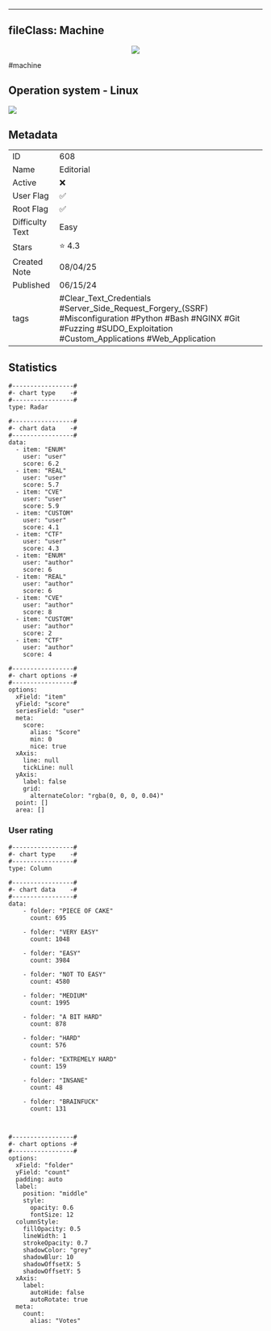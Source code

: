 
---
fileClass: Machine
---

<p align="center"> <img src= "https://www.hackthebox.com//avatars/a466db5ce4f7aaea98f588d1cb71a0aa.png"> </p>

#machine

## Operation system - Linux
<img style = "max-width:70px" src = "app://local//home/ew/apps/HTNotes/HTB/.res/Linux.png">

## Metadata

|                       |   |
| ----------------      | - |
| ID                    |608 |
| Name                  |Editorial |
| Active                |❌  |
| User Flag             |✅ |
| Root Flag             |✅|
| Difficulty Text       |Easy  |
| Stars                 |⭐️ 4.3 |
| Created Note          |08/04/25 |
| Published             |06/15/24 |
| tags                  |#Clear_Text_Credentials #Server_Side_Request_Forgery_(SSRF) #Misconfiguration #Python #Bash #NGINX #Git #Fuzzing #SUDO_Exploitation #Custom_Applications #Web_Application  |

<p style = "display:none">
id:: 608
active:: False
name:: Editorial
os::Linux
user_flag:: True
root_flag:: True
difficulty_text:: Easy
stars:: 4.3
created:: 08/04/2025
published:: 06/15/24
avatar:: /avatars/a466db5ce4f7aaea98f588d1cb71a0aa.png
tags:: #Clear_Text_Credentials #Server_Side_Request_Forgery_(SSRF) #Misconfiguration #Python #Bash #NGINX #Git #Fuzzing #SUDO_Exploitation #Custom_Applications #Web_Application 
</p>

## Statistics


```chartsview
#-----------------#
#- chart type    -#
#-----------------#
type: Radar

#-----------------#
#- chart data    -#
#-----------------#
data:
  - item: "ENUM"
    user: "user"
    score: 6.2
  - item: "REAL"
    user: "user"
    score: 5.7
  - item: "CVE"
    user: "user"
    score: 5.9
  - item: "CUSTOM"
    user: "user"
    score: 4.1
  - item: "CTF"
    user: "user"
    score: 4.3
  - item: "ENUM"
    user: "author"
    score: 6
  - item: "REAL"
    user: "author"
    score: 6
  - item: "CVE"
    user: "author"
    score: 8
  - item: "CUSTOM"
    user: "author"
    score: 2
  - item: "CTF"
    user: "author"
    score: 4

#-----------------#
#- chart options -#
#-----------------#
options:
  xField: "item"
  yField: "score"
  seriesField: "user"
  meta:
    score:
      alias: "Score"
      min: 0
      nice: true
  xAxis:
    line: null
    tickLine: null
  yAxis:
    label: false
    grid:
      alternateColor: "rgba(0, 0, 0, 0.04)"
  point: []
  area: []
```



### User rating


```chartsview
#-----------------#
#- chart type    -#
#-----------------#
type: Column

#-----------------#
#- chart data    -#
#-----------------#
data:
    - folder: "PIECE OF CAKE"
      count: 695
     
    - folder: "VERY EASY"
      count: 1048

    - folder: "EASY"
      count: 3984
      
    - folder: "NOT TO EASY"
      count: 4580
      
    - folder: "MEDIUM"
      count: 1995
     
    - folder: "A BIT HARD"
      count: 878
      
    - folder: "HARD"
      count: 576
      
    - folder: "EXTREMELY HARD"
      count: 159
      
    - folder: "INSANE"
      count: 48
      
    - folder: "BRAINFUCK"
      count: 131

    

#-----------------#
#- chart options -#
#-----------------#
options:
  xField: "folder"
  yField: "count"
  padding: auto
  label:
    position: "middle"
    style:
      opacity: 0.6
      fontSize: 12
  columnStyle:
    fillOpacity: 0.5
    lineWidth: 1
    strokeOpacity: 0.7
    shadowColor: "grey"
    shadowBlur: 10
    shadowOffsetX: 5
    shadowOffsetY: 5
  xAxis:
    label:
      autoHide: false
      autoRotate: true
  meta:
    count:
      alias: "Votes"
```

